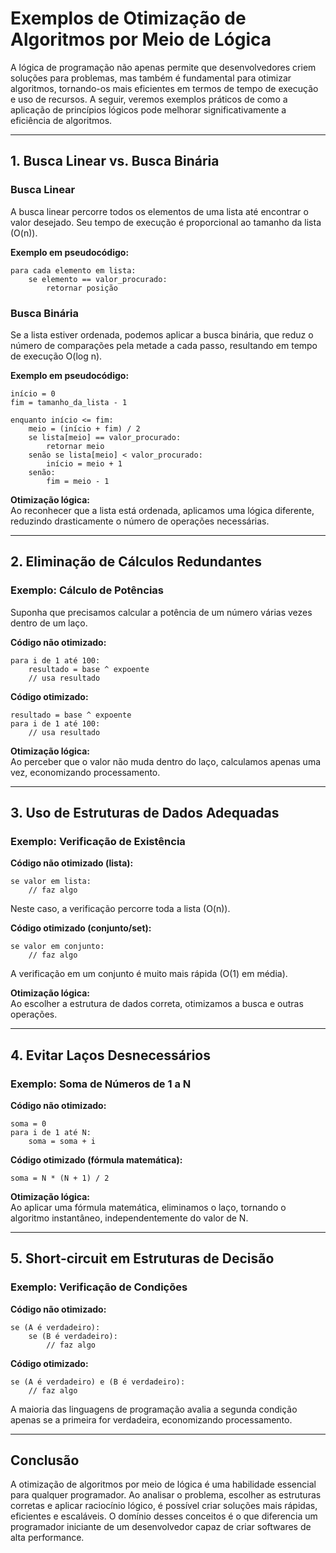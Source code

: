 
# Exemplos de Otimização de Algoritmos por Meio de Lógica

A lógica de programação não apenas permite que desenvolvedores criem soluções para problemas, mas também é fundamental para otimizar algoritmos, tornando-os mais eficientes em termos de tempo de execução e uso de recursos. A seguir, veremos exemplos práticos de como a aplicação de princípios lógicos pode melhorar significativamente a eficiência de algoritmos.

---

## 1. **Busca Linear vs. Busca Binária**

### **Busca Linear**
A busca linear percorre todos os elementos de uma lista até encontrar o valor desejado. Seu tempo de execução é proporcional ao tamanho da lista (O(n)).

**Exemplo em pseudocódigo:**
```
para cada elemento em lista:
    se elemento == valor_procurado:
        retornar posição
```

### **Busca Binária**
Se a lista estiver ordenada, podemos aplicar a busca binária, que reduz o número de comparações pela metade a cada passo, resultando em tempo de execução O(log n).

**Exemplo em pseudocódigo:**
```
início = 0
fim = tamanho_da_lista - 1

enquanto início <= fim:
    meio = (início + fim) / 2
    se lista[meio] == valor_procurado:
        retornar meio
    senão se lista[meio] < valor_procurado:
        início = meio + 1
    senão:
        fim = meio - 1
```

**Otimização lógica:**  
Ao reconhecer que a lista está ordenada, aplicamos uma lógica diferente, reduzindo drasticamente o número de operações necessárias.

---

## 2. **Eliminação de Cálculos Redundantes**

### **Exemplo: Cálculo de Potências**

Suponha que precisamos calcular a potência de um número várias vezes dentro de um laço.

**Código não otimizado:**
```pseudocódigo
para i de 1 até 100:
    resultado = base ^ expoente
    // usa resultado
```

**Código otimizado:**
```pseudocódigo
resultado = base ^ expoente
para i de 1 até 100:
    // usa resultado
```

**Otimização lógica:**  
Ao perceber que o valor não muda dentro do laço, calculamos apenas uma vez, economizando processamento.

---

## 3. **Uso de Estruturas de Dados Adequadas**

### **Exemplo: Verificação de Existência**

**Código não otimizado (lista):**
```pseudocódigo
se valor em lista:
    // faz algo
```
Neste caso, a verificação percorre toda a lista (O(n)).

**Código otimizado (conjunto/set):**
```pseudocódigo
se valor em conjunto:
    // faz algo
```
A verificação em um conjunto é muito mais rápida (O(1) em média).

**Otimização lógica:**  
Ao escolher a estrutura de dados correta, otimizamos a busca e outras operações.

---

## 4. **Evitar Laços Desnecessários**

### **Exemplo: Soma de Números de 1 a N**

**Código não otimizado:**
```pseudocódigo
soma = 0
para i de 1 até N:
    soma = soma + i
```

**Código otimizado (fórmula matemática):**
```pseudocódigo
soma = N * (N + 1) / 2
```

**Otimização lógica:**  
Ao aplicar uma fórmula matemática, eliminamos o laço, tornando o algoritmo instantâneo, independentemente do valor de N.

---

## 5. **Short-circuit em Estruturas de Decisão**

### **Exemplo: Verificação de Condições**

**Código não otimizado:**
```pseudocódigo
se (A é verdadeiro):
    se (B é verdadeiro):
        // faz algo
```

**Código otimizado:**
```pseudocódigo
se (A é verdadeiro) e (B é verdadeiro):
    // faz algo
```
A maioria das linguagens de programação avalia a segunda condição apenas se a primeira for verdadeira, economizando processamento.

---

## **Conclusão**

A otimização de algoritmos por meio de lógica é uma habilidade essencial para qualquer programador. Ao analisar o problema, escolher as estruturas corretas e aplicar raciocínio lógico, é possível criar soluções mais rápidas, eficientes e escaláveis. O domínio desses conceitos é o que diferencia um programador iniciante de um desenvolvedor capaz de criar softwares de alta performance.
```
